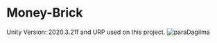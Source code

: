 # Money-Brick
Unity Version: 2020.3.21f and URP used on this project.
![paraDagilma](https://user-images.githubusercontent.com/64322071/184503422-aeaec086-b1c2-4a9a-888c-e34dff8de6bd.png)
